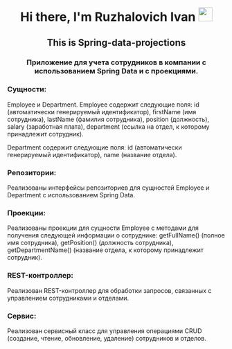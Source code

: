 <h1 align="center">Hi there, I'm <a>Ruzhalovich Ivan</a> 
<img src="https://github.com/blackcater/blackcater/raw/main/images/Hi.gif" height="32"/></h1>

<h2 align="center">This is Spring-data-projections</h2>

<h3 align="center">Приложение для учета сотрудников в компании с использованием Spring Data и с проекциями.</h3>

<h3>Сущности:</h3>

Employee и Department. Employee содержит следующие поля: id (автоматически генерируемый идентификатор), firstName (имя сотрудника), lastName (фамилия сотрудника), position (должность), salary (заработная плата), department (ссылка на отдел, к которому принадлежит сотрудник).

Department содержит следующие поля: id (автоматически генерируемый идентификатор), name (название отдела).

<h3>Репозитории:</h3>

Реализованы интерфейсы репозиториев для сущностей Employee и Department с использованием Spring Data.

<h3>Проекции:</h3>

Реализованы проекции для сущности Employee с методами для получения следующей информации о сотруднике: getFullName() (полное имя сотрудника), getPosition() (должность сотрудника), getDepartmentName() (название отдела, к которому принадлежит сотрудник).

<h3>REST-контроллер:</h3>

Реализован REST-контроллер для обработки запросов, связанных с управлением сотрудниками и отделами.

<h3>Сервис:</h3>

Реализован сервисный класс для управления операциями CRUD (создание, чтение, обновление, удаление) сотрудников и отделов.
